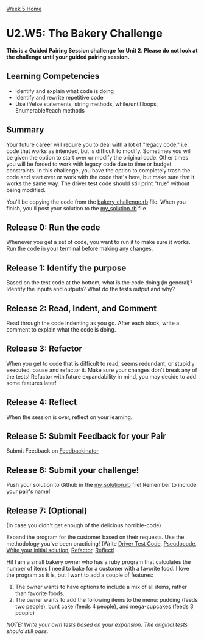 [Week 5 Home](../)

# U2.W5: The Bakery Challenge 

**This is a Guided Pairing Session challenge for Unit 2. Please do not look at the challenge until your guided pairing session.**

## Learning Competencies
- Identify and explain what code is doing
- Identify and rewrite repetitive code
- Use if/else statements, string methods, while/until loops, Enumerable#each methods

## Summary
Your future career will require you to deal with a lot of "legacy code," i.e. code that works as intended, but is difficult to modify. Sometimes you will be given the option to start over or modify the original code. Other times you will be forced to work with legacy code due to time or budget constraints. In this challenge, you have the option to completely trash the code and start over or work with the code that's here, but make sure that it works the same way. The driver test code should still print "true" without being modified.

You'll be copying the code from the [bakery_challenge.rb](bakery_challenge.rb) file. When you finish, you'll post your solution to the [my_solution.rb](my_solution.rb) file.

## Release 0: Run the code
Whenever you get a set of code, you want to run it to make sure it works. Run the code in your terminal before making any changes.

## Release 1: Identify the purpose
Based on the test code at the bottom, what is the code doing (in general)? Identify the inputs and outputs? What do the tests output and why?

## Release 2: Read, Indent, and Comment
Read through the code indenting as you go. After each block, write a comment to explain what the code is doing.

## Release 3: Refactor
When you get to code that is difficult to read, seems redundant, or stupidly executed, pause and refactor it. Make sure your changes don't break any of the tests! Refactor with future expandability in mind, you may decide to add some features later!

## Release 4: Reflect
When the session is over, reflect on your learning. 

## Release 5: Submit Feedback for your Pair
Submit Feedback on [Feedbackinator](https://socrates.devbootcamp.com/feedback/new)

## Release 6: Submit your challenge!
Push your solution to Github in the [my_solution.rb](my_solution.rb) file! Remember to include your pair's name!
 

## Release 7: (Optional)
(In case you didn't get enough of the delicious horrible-code) 

Expand the program for the customer based on their requests. Use the methodology you've been practicing! (Write [Driver Test Code](https://github.com/Devbootcamp/phase-0-handbook/blob/master/coding-references/driver-code.md), [Pseudocode](https://github.com/Devbootcamp/phase-0-handbook/blob/master/coding-references/pseudocode.md), [Write your initial solution](https://github.com/Devbootcamp/phase-0-handbook/blob/master/coding-references/initial-solution.md), [Refactor](https://github.com/Devbootcamp/phase-0-handbook/blob/master/coding-references/refactoring.md), [Reflect](https://github.com/Devbootcamp/phase-0-handbook/blob/master/coding-references/reflection-guidelines.md))


Hi! I am a small bakery owner who has a ruby program that calculates the 
number of items I need to bake for a customer with a favorite food. 
I love the program as it is, but I want to add a couple of features:

1. The owner wants to have options to include a mix of all items, rather than favorite foods.
2. The owner wants to add the following items to the menu: pudding (feeds two people), bunt cake (feeds 4 people), and mega-cupcakes (feeds 3 people)


*NOTE: Write your own tests based on your expansion. The original tests should still pass.*

